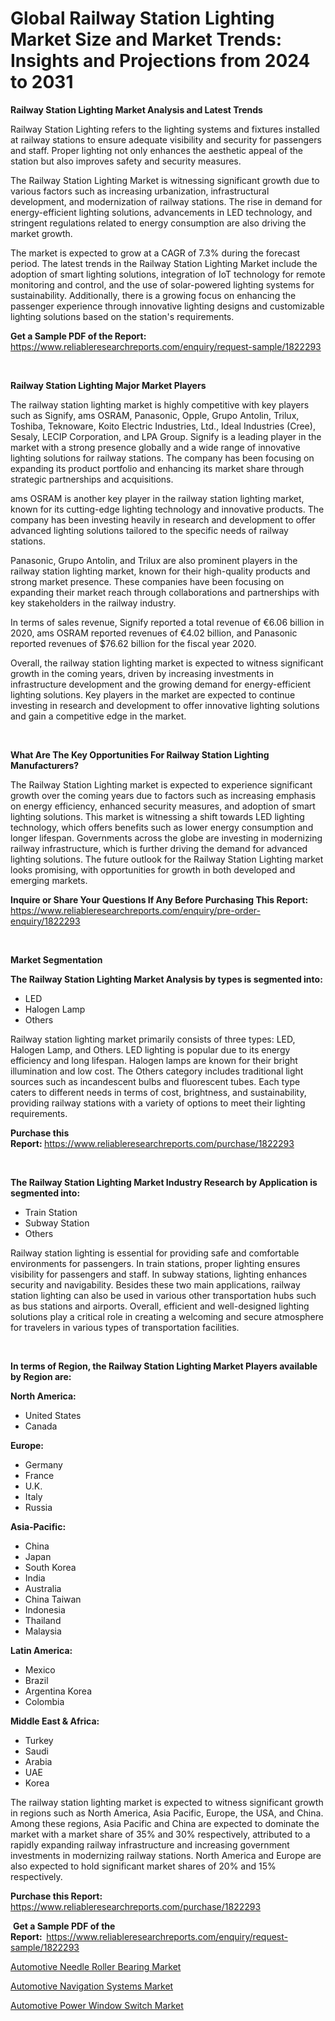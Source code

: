 <p><h1>Global Railway Station Lighting Market Size and Market Trends: Insights and Projections from 2024 to 2031</h1></p><p><strong>Railway Station Lighting Market Analysis and Latest Trends</strong></p>
<p><p>Railway Station Lighting refers to the lighting systems and fixtures installed at railway stations to ensure adequate visibility and security for passengers and staff. Proper lighting not only enhances the aesthetic appeal of the station but also improves safety and security measures.</p><p>The Railway Station Lighting Market is witnessing significant growth due to various factors such as increasing urbanization, infrastructural development, and modernization of railway stations. The rise in demand for energy-efficient lighting solutions, advancements in LED technology, and stringent regulations related to energy consumption are also driving the market growth.</p><p>The market is expected to grow at a CAGR of 7.3% during the forecast period. The latest trends in the Railway Station Lighting Market include the adoption of smart lighting solutions, integration of IoT technology for remote monitoring and control, and the use of solar-powered lighting systems for sustainability. Additionally, there is a growing focus on enhancing the passenger experience through innovative lighting designs and customizable lighting solutions based on the station's requirements.</p></p>
<p><strong>Get a Sample PDF of the Report:&nbsp;</strong> <a href="https://www.reliableresearchreports.com/enquiry/request-sample/1822293">https://www.reliableresearchreports.com/enquiry/request-sample/1822293</a></p>
<p>&nbsp;</p>
<p><strong>Railway Station Lighting Major Market Players</strong></p>
<p><p>The railway station lighting market is highly competitive with key players such as Signify, ams OSRAM, Panasonic, Opple, Grupo Antolin, Trilux, Toshiba, Teknoware, Koito Electric Industries, Ltd., Ideal Industries (Cree), Sesaly, LECIP Corporation, and LPA Group. Signify is a leading player in the market with a strong presence globally and a wide range of innovative lighting solutions for railway stations. The company has been focusing on expanding its product portfolio and enhancing its market share through strategic partnerships and acquisitions.</p><p>ams OSRAM is another key player in the railway station lighting market, known for its cutting-edge lighting technology and innovative products. The company has been investing heavily in research and development to offer advanced lighting solutions tailored to the specific needs of railway stations.</p><p>Panasonic, Grupo Antolin, and Trilux are also prominent players in the railway station lighting market, known for their high-quality products and strong market presence. These companies have been focusing on expanding their market reach through collaborations and partnerships with key stakeholders in the railway industry.</p><p>In terms of sales revenue, Signify reported a total revenue of €6.06 billion in 2020, ams OSRAM reported revenues of €4.02 billion, and Panasonic reported revenues of $76.62 billion for the fiscal year 2020.</p><p>Overall, the railway station lighting market is expected to witness significant growth in the coming years, driven by increasing investments in infrastructure development and the growing demand for energy-efficient lighting solutions. Key players in the market are expected to continue investing in research and development to offer innovative lighting solutions and gain a competitive edge in the market.</p></p>
<p>&nbsp;</p>
<p><strong>What Are The Key Opportunities For Railway Station Lighting Manufacturers?</strong></p>
<p><p>The Railway Station Lighting market is expected to experience significant growth over the coming years due to factors such as increasing emphasis on energy efficiency, enhanced security measures, and adoption of smart lighting solutions. This market is witnessing a shift towards LED lighting technology, which offers benefits such as lower energy consumption and longer lifespan. Governments across the globe are investing in modernizing railway infrastructure, which is further driving the demand for advanced lighting solutions. The future outlook for the Railway Station Lighting market looks promising, with opportunities for growth in both developed and emerging markets.</p></p>
<p><strong>Inquire or Share Your Questions If Any Before Purchasing This Report:</strong> <a href="https://www.reliableresearchreports.com/enquiry/pre-order-enquiry/1822293">https://www.reliableresearchreports.com/enquiry/pre-order-enquiry/1822293</a></p>
<p>&nbsp;</p>
<p><strong>Market Segmentation</strong></p>
<p><strong>The Railway Station Lighting Market Analysis by types is segmented into:</strong></p>
<p><ul><li>LED</li><li>Halogen Lamp</li><li>Others</li></ul></p>
<p><p>Railway station lighting market primarily consists of three types: LED, Halogen Lamp, and Others. LED lighting is popular due to its energy efficiency and long lifespan. Halogen lamps are known for their bright illumination and low cost. The Others category includes traditional light sources such as incandescent bulbs and fluorescent tubes. Each type caters to different needs in terms of cost, brightness, and sustainability, providing railway stations with a variety of options to meet their lighting requirements.</p></p>
<p><strong>Purchase this Report:&nbsp;</strong><a href="https://www.reliableresearchreports.com/purchase/1822293">https://www.reliableresearchreports.com/purchase/1822293</a></p>
<p>&nbsp;</p>
<p><strong>The Railway Station Lighting Market Industry Research by Application is segmented into:</strong></p>
<p><ul><li>Train Station</li><li>Subway Station</li><li>Others</li></ul></p>
<p><p>Railway station lighting is essential for providing safe and comfortable environments for passengers. In train stations, proper lighting ensures visibility for passengers and staff. In subway stations, lighting enhances security and navigability. Besides these two main applications, railway station lighting can also be used in various other transportation hubs such as bus stations and airports. Overall, efficient and well-designed lighting solutions play a critical role in creating a welcoming and secure atmosphere for travelers in various types of transportation facilities.</p></p>
<p>&nbsp;</p>
<p><strong>In terms of Region, the Railway Station Lighting Market Players available by Region are:</strong></p>
<p>
    <p> <strong> North America: </strong>
        <ul>
            <li>United States</li>
            <li>Canada</li>
        </ul>
        </p> 
    <p> <strong> Europe: </strong>
        <ul>
            <li>Germany</li>
            <li>France</li>
            <li>U.K.</li>
            <li>Italy</li>
            <li>Russia</li>
        </ul>
        </p> 
    <p> <strong> Asia-Pacific: </strong>
        <ul>
            <li>China</li>
            <li>Japan</li>
            <li>South Korea</li>
            <li>India</li>
            <li>Australia</li>
            <li>China Taiwan</li>
            <li>Indonesia</li>
            <li>Thailand</li>
            <li>Malaysia</li>
        </ul>
        </p> 
    <p> <strong> Latin America: </strong>
        <ul>
            <li>Mexico</li>
            <li>Brazil</li>
            <li>Argentina Korea</li>
            <li>Colombia</li>
        </ul>
        </p> 
    <p> <strong> Middle East & Africa: </strong>
        <ul>
            <li>Turkey</li>
            <li>Saudi</li>
            <li>Arabia</li>
            <li>UAE</li>
            <li>Korea</li>
        </ul>
    </p>
    </p>
<p><p>The railway station lighting market is expected to witness significant growth in regions such as North America, Asia Pacific, Europe, the USA, and China. Among these regions, Asia Pacific and China are expected to dominate the market with a market share of 35% and 30% respectively, attributed to a rapidly expanding railway infrastructure and increasing government investments in modernizing railway stations. North America and Europe are also expected to hold significant market shares of 20% and 15% respectively.</p></p>
<p><strong>Purchase this Report: </strong><a href="https://www.reliableresearchreports.com/purchase/1822293">https://www.reliableresearchreports.com/purchase/1822293</a></p>
<p>&nbsp;<strong>Get a Sample PDF of the Report:&nbsp;&nbsp;</strong><a href="https://www.reliableresearchreports.com/enquiry/request-sample/1822293">https://www.reliableresearchreports.com/enquiry/request-sample/1822293</a></p>
<p><strong></strong></p>
<p><p><a href="https://gamy-alyssum-396.notion.site/Automotive-Needle-Roller-Bearing-Market-Share-Market-New-Trends-Analysis-Report-By-Type-By-Applic-06201c354e3e49eca243e0ac58617e9d">Automotive Needle Roller Bearing Market</a></p><p><a href="https://natural-crush-b99.notion.site/Automotive-Navigation-Systems-Market-Challenges-Opportunities-and-Growth-Drivers-and-Major-Market-889b6457868449a788a19f0177cdd2f5">Automotive Navigation Systems Market</a></p><p><a href="https://boundless-drawbridge-702.notion.site/Automotive-Power-Window-Switch-Market-Offer-Valuable-Insights-into-Market-Size-Market-Share-Market-d090d1e3aa2343c087b2f9ebdcc35a01">Automotive Power Window Switch Market</a></p></p>